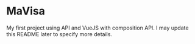 # MaVisa
My first project using API and VueJS with composition API. I may update this README later to specify more details.
